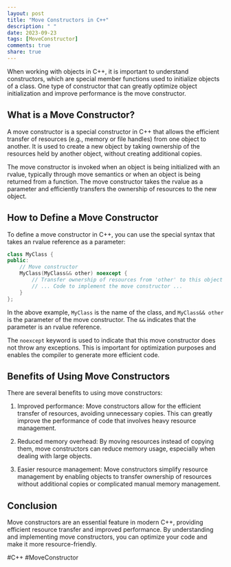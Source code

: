 ```yaml
---
layout: post
title: "Move Constructors in C++"
description: " "
date: 2023-09-23
tags: [MoveConstructor]
comments: true
share: true
---
```


When working with objects in C++, it is important to understand constructors, which are special member functions used to initialize objects of a class. One type of constructor that can greatly optimize object initialization and improve performance is the move constructor.

## What is a Move Constructor?

A move constructor is a special constructor in C++ that allows the efficient transfer of resources (e.g., memory or file handles) from one object to another. It is used to create a new object by taking ownership of the resources held by another object, without creating additional copies.

The move constructor is invoked when an object is being initialized with an rvalue, typically through move semantics or when an object is being returned from a function. The move constructor takes the rvalue as a parameter and efficiently transfers the ownership of resources to the new object.

## How to Define a Move Constructor

To define a move constructor in C++, you can use the special syntax that takes an rvalue reference as a parameter:

```cpp
class MyClass {
public:
    // Move constructor
    MyClass(MyClass&& other) noexcept {
        // Transfer ownership of resources from 'other' to this object
        // ... Code to implement the move constructor ...
    }
};
```

In the above example, `MyClass` is the name of the class, and `MyClass&& other` is the parameter of the move constructor. The `&&` indicates that the parameter is an rvalue reference.

The `noexcept` keyword is used to indicate that this move constructor does not throw any exceptions. This is important for optimization purposes and enables the compiler to generate more efficient code.

## Benefits of Using Move Constructors

There are several benefits to using move constructors:

1. Improved performance: Move constructors allow for the efficient transfer of resources, avoiding unnecessary copies. This can greatly improve the performance of code that involves heavy resource management.

2. Reduced memory overhead: By moving resources instead of copying them, move constructors can reduce memory usage, especially when dealing with large objects.

3. Easier resource management: Move constructors simplify resource management by enabling objects to transfer ownership of resources without additional copies or complicated manual memory management.

## Conclusion

Move constructors are an essential feature in modern C++, providing efficient resource transfer and improved performance. By understanding and implementing move constructors, you can optimize your code and make it more resource-friendly.

#C++ #MoveConstructor